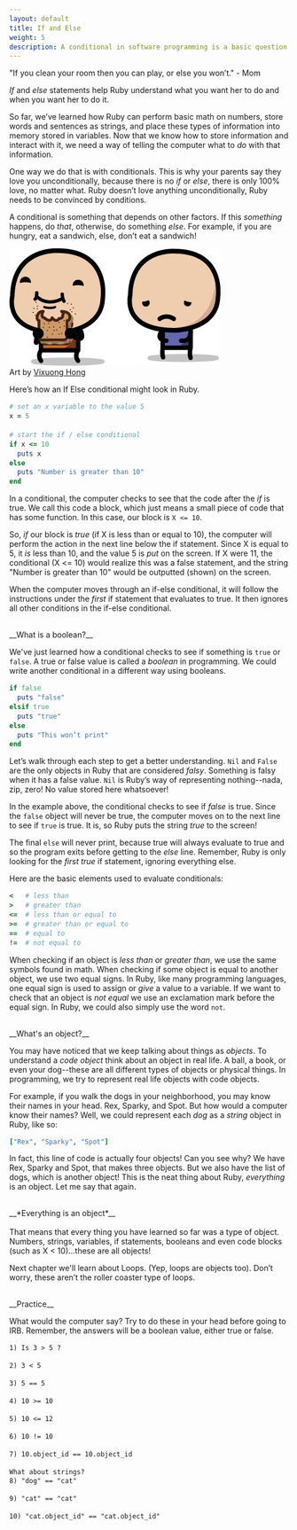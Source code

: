 ```yaml
---
layout: default
title: If and Else
weight: 5
description: A conditional in software programming is a basic question. If some condition is true do it. Else do something different.
---
```


"If you clean your room then you can play, or else you won’t." - Mom

_If_ and _else_ statements help Ruby understand what you want her to do and when you want her to do it.

So far, we’ve learned how Ruby can perform basic math on numbers, store words and sentences as strings, and place these types of information into memory stored in variables. Now that we know how to store information and interact with it, we need a way of telling the computer what to _do_ with that information.

One way we do that is with conditionals. This is why your parents say they love you unconditionally, because there is no _if_ or _else_, there is only 100% love, no matter what. Ruby doesn’t love anything unconditionally, Ruby needs to be convinced by conditions.

A conditional is something that depends on other factors. If this _something_ happens, do _that_, otherwise, do something _else_. For example, if you are hungry, eat a sandwich, else, don’t eat a sandwich!

<div class="inline-img">
  <img src="/images/eat-sandwich.png" alt="Art by Vixuong Hong"/>
</div>
<div class="credit">
  Art by
  <a href="mailto:vthong1990@gmail.com">Vixuong Hong</a>
</div>

Here’s how an If Else conditional might look in Ruby.

```ruby
# set an x variable to the value 5
x = 5

# start the if / else conditional
if x <= 10
  puts x
else
  puts "Number is greater than 10"
end
```

In a conditional, the computer checks to see that the code after the _if_ is true. We call this code a block, which just means a small piece of code that has some function. In this case, our block is
`X <= 10`.

So, _if_ our block is _true_ (if X is less than or equal to 10), the computer will perform the action in the next line below the if statement. Since X is equal to 5, it _is_ less than 10, and the value 5 is _put_ on the screen. If X were 11, the conditional (X <= 10) would realize this was a false statement, and the string "Number is greater than 10" would be outputted (shown) on the screen.

When the computer moves through an if-else conditional, it will follow the instructions under the _first_ if statement that evaluates to true. It then ignores all other conditions in the if-else conditional.

<br />
__What is a boolean?__

We've just learned how a conditional checks to see if something is `true` or `false`. A true or false value is called a _boolean_ in programming. We could write another conditional in a different way using booleans.

```ruby
if false
  puts "false"
elsif true
  puts "true"
else
  puts "This won’t print"
end
```

Let’s walk through each step to get a better understanding. `Nil` and `False` are the only objects in Ruby that are considered _falsy_. Something is falsy when it has a false value. `Nil` is Ruby’s way of representing nothing--nada, zip, zero! No value stored here whatsoever!

In the example above, the conditional checks to see if _false_ is true. Since the `false` object will never be true, the computer moves on to the next line to see if `true` is true. It is, so Ruby puts the string _true_ to the screen!

The final `else` will never print, because true will always evaluate to true and so the program exits before getting to the _else_ line. Remember, Ruby is only looking for the _first true_ if statement, ignoring everything else.

Here are the basic elements used to evaluate conditionals:

```ruby
<   # less than
>   # greater than
<=  # less than or equal to
>=  # greater than or equal to
==  # equal to
!=  # not equal to
```

When checking if an object is _less than_ or _greater than_, we use the same symbols found in math. When checking if some object is equal to another object, we use two equal signs. In Ruby, like many programming languages, one equal sign is used to assign or _give_ a value to a variable. If we want to check that an object is _not equal_ we use an exclamation mark before the equal sign. In Ruby, we could also simply use the word `not`.

<br />
__What's an object?__

You may have noticed that we keep talking about things as _objects_. To understand a _code object_ think about an object in real life. A ball, a book, or even your dog--these are all different types of objects or physical things. In programming, we try to represent real life objects with code objects.

For example, if you walk the dogs in your neighborhood, you may know their names in your head. Rex, Sparky, and Spot. But how would a computer know their names? Well, we could represent each _dog_ as a _string_ object in Ruby, like so:

```ruby
["Rex", "Sparky", "Spot"]
```

In fact, this line of code is actually four objects! Can you see why? We have Rex, Sparky and Spot, that makes three objects. But we also have the list of dogs, which is another object! This is the neat thing about Ruby, _everything_ is an object. Let me say that again.

<br />
<div class="center">
__*Everything is an object*__
</div>

<br />
That means that every thing you have learned so far was a type of object. Numbers, strings, variables, if statements, booleans and even code blocks (such as X < 10)...these are all objects!

Next chapter we'll learn about Loops. (Yep, loops are objects too). Don’t worry, these aren’t the roller coaster type of loops.

<br />
__Practice__

What would the computer say? Try to do these in your head before going to IRB. Remember, the answers will be a boolean value, either true or false.

```
1) Is 3 > 5 ?

2) 3 < 5

3) 5 == 5

4) 10 >= 10

5) 10 <= 12

6) 10 != 10

7) 10.object_id == 10.object_id

What about strings?
8) "dog" == "cat"

9) "cat" == "cat"

10) "cat.object_id" == "cat.object_id"
```
